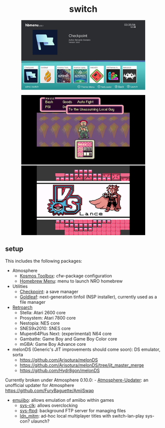 <h1 align=center> switch </h1>

<p align=center >
  <img src="assets/hbmenu.jpg" width=400 alt="hbmenu - Home Screen"/>
</p>
<p align=center>
  <img src="assets/earthbound.jpg" width=400 alt="EarthBound - Unassuming Local Guy"/>
  <img src="assets/pokemonprism.jpg" width=400 alt="Pokemon Prism - Lance VS Screen"/>
</p>

## setup

This includes the following packages:

- Atmosphere
    - [Kosmos Toolbox](https://github.com/AtlasNX/Kosmos-Toolbox): cfw-package configuration
    - [Homebrew Menu](https://github.com/switchbrew/nx-hbmenu): menu to launch NRO homebrew
- Utilities
    - [Checkpoint](https://github.com/FlagBrew/Checkpoint): a save manager
    - [Goldleaf](https://github.com/XorTroll/Goldleaf): next-generation tinfoil (NSP installer), currently used as a file manager
- [Retroarch](https://www.retroarch.com/)
    - Stella: Atari 2600 core
    - Prosystem: Atari 7800 core
    - Nestopia: NES core
    - SNES9x2010: SNES core
    - Mupen64Plus Next: (experimental) N64 core
    - Gambatte: Game Boy and Game Boy Color core
    - mGBA: Game Boy Advance core
- melonDS (Generic's JIT improvements should come soon): DS emulator, sorta
    - https://github.com/Arisotura/melonDS
    - https://github.com/Arisotura/melonDS/tree/jit_master_merge
    - https://github.com/Hydr8gon/melonDS

Currently broken under Atmosphere 0.10.0:
    - [Atmosphere-Updater](https://github.com/ITotalJustice/atmosphere-updater): an unofficial updater for Atmosphere
https://github.com/FuryBaguette/AmiiSwap
- [emuiibo](https://github.com/XorTroll/emuiibo/): allows emulation of amiibo within games
    - [sys-clk](https://github.com/retronx-team/sys-clk/): allows overclocking
    - [sys-ftpd](https://github.com/jakibaki/sys-ftpd): background FTP server for managing files
    - [ldn_mitm](https://github.com/spacemeowx2/ldn_mitm): ad-hoc local multiplayer titles with switch-lan-play
sys-con?
ulaunch?
